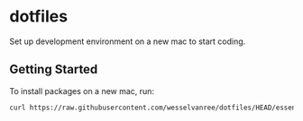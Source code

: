 # dotfiles

Set up development environment on a new mac to start coding.

## Getting Started

To install packages on a new mac, run:

```bash
curl https://raw.githubusercontent.com/wesselvanree/dotfiles/HEAD/essentials.sh | bash
```
